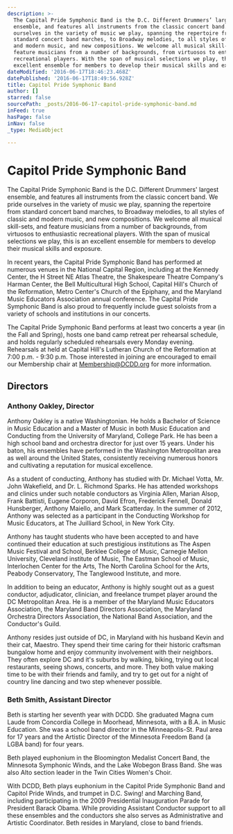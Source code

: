 ```yaml
---
description: >-
  The Capital Pride Symphonic Band is the D.C. Different Drummers’ largest
  ensemble, and features all instruments from the classic concert band. We pride
  ourselves in the variety of music we play, spanning the repertoire from
  standard concert band marches, to Broadway melodies, to all styles of classic
  and modern music, and new compositions. We welcome all musical skill-sets, and
  feature musicians from a number of backgrounds, from virtuosos to enthusiastic
  recreational players. With the span of musical selections we play, this is an
  excellent ensemble for members to develop their musical skills and exposure.
dateModified: '2016-06-17T18:46:23.468Z'
datePublished: '2016-06-17T18:49:56.928Z'
title: Capitol Pride Symphonic Band
author: []
starred: false
sourcePath: _posts/2016-06-17-capitol-pride-symphonic-band.md
inFeed: true
hasPage: false
inNav: false
_type: MediaObject

---
```

# Capitol Pride Symphonic Band

The Capital Pride Symphonic Band is the D.C. Different Drummers' largest ensemble, and features all instruments from the classic concert band. We pride ourselves in the variety of music we play, spanning the repertoire from standard concert band marches, to Broadway melodies, to all styles of classic and modern music, and new compositions. We welcome all musical skill-sets, and feature musicians from a number of backgrounds, from virtuosos to enthusiastic recreational players. With the span of musical selections we play, this is an excellent ensemble for members to develop their musical skills and exposure.

In recent years, the Capital Pride Symphonic Band has performed at numerous venues in the National Capital Region, including at the Kennedy Center, the H Street NE Atlas Theatre, the Shakespeare Theatre Company's Harman Center, the Bell Multicultural High School, Capital Hill's Church of the Reformation, Metro Center's Church of the Epiphany, and the Maryland Music Educators Association annual conference. The Capital Pride Symphonic Band is also proud to frequently include guest soloists from a variety of schools and institutions in our concerts.

The Capital Pride Symphonic Band performs at least two concerts a year (in the Fall and Spring), hosts one band camp retreat per rehearsal schedule, and holds regularly scheduled rehearsals every Monday evening. Rehearsals at held at Capital Hill's Lutheran Church of the Reformation at 7:00 p.m. - 9:30 p.m. Those interested in joining are encouraged to email our Membership chair at [Membership@DCDD.org][0] for more information.

## Directors

### Anthony Oakley, Director

Anthony Oakley is a native Washingtonian. He holds a Bachelor of Science in Music Education and a Master of Music in both Music Education and Conducting from the University of Maryland, College Park. He has been a high school band and orchestra director for just over 15 years. Under his baton, his ensembles have performed in the Washington Metropolitan area as well around the United States, consistently receiving numerous honors and cultivating a reputation for musical excellence.

As a student of conducting, Anthony has studied with Dr. Michael Votta, Mr. John Wakefield, and Dr. L. Richmond Sparks. He has attended workshops and clinics under such notable conductors as Virginia Allen, Marian Alsop, Frank Battisti, Eugene Corporon, David Efron, Frederick Fennell, Donald Hunsberger, Anthony Maiello, and Mark Scatterday. In the summer of 2012, Anthony was selected as a participant in the Conducting Workshop for Music Educators, at The Juilliard School, in New York City.

Anthony has taught students who have been accepted to and have continued their education at such prestigious institutions as The Aspen Music Festival and School, Berklee College of Music, Carnegie Mellon University, Cleveland institute of Music, The Eastman School of Music, Interlochen Center for the Arts, The North Carolina School for the Arts, Peabody Conservatory, The Tanglewood Institute, and more.

In addition to being an educator, Anthony is highly sought out as a guest conductor, adjudicator, clinician, and freelance trumpet player around the DC Metropolitan Area. He is a member of the Maryland Music Educators Association, the Maryland Band Directors Association, the Maryland Orchestra Directors Association, the National Band Association, and the Conductor's Guild.

Anthony resides just outside of DC, in Maryland with his husband Kevin and their cat, Maestro. They spend their time caring for their historic craftsman bungalow home and enjoy community involvement with their neighbors. They often explore DC and it's suburbs by walking, biking, trying out local restaurants, seeing shows, concerts, and more. They both value making time to be with their friends and family, and try to get out for a night of country line dancing and two step whenever possible.

### Beth Smith, Assistant Director

Beth is starting her seventh year with DCDD. She graduated Magna cum Laude from Concordia College in Moorhead, Minnesota, with a B.A. in Music Education. She was a school band director in the Minneapolis-St. Paul area for 17 years and the Artistic Director of the Minnesota Freedom Band (a LGBA band) for four years.

Beth played euphonium in the Bloomington Medalist Concert Band, the Minnesota Symphonic Winds, and the Lake Wobegon Brass Band. She was also Alto section leader in the Twin Cities Women's Choir.

With DCDD, Beth plays euphonium in the Capitol Pride Symphonic Band and Capitol Pride Winds, and trumpet in D.C. Swing! and Marching Band, including participating in the 2009 Presidential Inauguration Parade for President Barack Obama. While providing Assistant Conductor support to all these ensembles and the conductors she also serves as Administrative and Artistic Coordinator. Beth resides in Maryland, close to band friends.

[0]: mailto:membership@dcdd.org